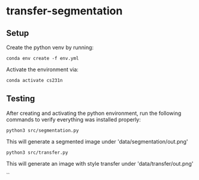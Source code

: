 # transfer-segmentation

## Setup

Create the python venv by running:

`conda env create -f env.yml`

Activate the environment via:

`conda activate cs231n`

## Testing

After creating and activating the python environment, run the following commands to verify everything was installed properly:

`python3 src/segmentation.py`

This will generate a segmented image under 'data/segmentation/out.png'

`python3 src/transfer.py`

This will generate an image with style transfer under 'data/transfer/out.png'

``
